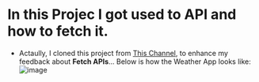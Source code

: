 # In this Projec I got used to API and how to fetch it.

- Actaully, I cloned this project from [This Channel](https://www.youtube.com/watch?v=wPElVpR1rwA), to enhance my feedback about **Fetch APIs**...
 Below is how the Weather App looks like:
 ![image](https://user-images.githubusercontent.com/95438511/199635422-b50e0a17-45b9-4d99-affc-a8232e097d8d.png)

 

